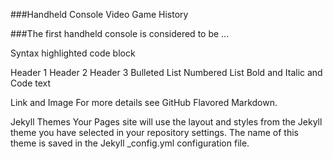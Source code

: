 ###Handheld Console Video Game History

###The first handheld console is considered to be ...

Syntax highlighted code block

Header 1
Header 2
Header 3
Bulleted
List
Numbered
List
Bold and Italic and Code text

Link and Image For more details see GitHub Flavored Markdown.

Jekyll Themes Your Pages site will use the layout and styles from the Jekyll theme you have selected in your repository settings. The name of this theme is saved in the Jekyll _config.yml configuration file.
